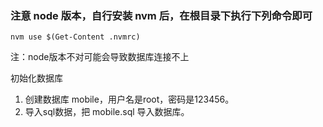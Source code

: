 ### 注意 node 版本，自行安装 nvm 后，在根目录下执行下列命令即可
```shell
nvm use $(Get-Content .nvmrc)
```
注：node版本不对可能会导致数据库连接不上


初始化数据库
1. 创建数据库 mobile，用户名是root，密码是123456。
2. 导入sql数据，把 mobile.sql 导入数据库。